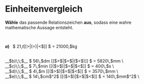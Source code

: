 <!--
version:  0.0.1

language: de

@style
input {
    text-align: center;
}

.flex-container {
    display: flex;
    flex-wrap: wrap;
    align-items: stretch;
    gap: 20px;
}

.flex-child {
    flex: 1;
    min-width: 350px;
    margin-right: 20px;
}

@media (max-width: 400px) {
    .flex-child {
        flex: 100%;
        margin-right: 0;
    }
}
@end

formula: \carry   \textcolor{red}{\scriptsize #1}
formula: \digit   \rlap{\carry{#1}}\phantom{#2}#2
formula: \permil  \text{‰}

import: https://raw.githubusercontent.com/LiaTemplates/Tikz-Jax/main/README.md

script: https://cdn.jsdelivr.net/gh/LiaTemplates/Tikz-Jax@main/dist/index.js


tags: Einheiten, Länge, Masse, Zeit, Fläche, sehr leicht, sehr niedrig, Angeben

comment: Welche angegebene Größe ist größer? Wähle das passende Relationszeichen.

author: Martin Lommatzsch

-->




# Einheitenvergleich


**Wähle** das passende Relationszeichen **aus**, sodass eine wahre mathematische Aussage entsteht.

<br>

<section class="flex-container">

<div class="flex-child">

__$a)\;\;$__ $ 21\,$t [[$>$|($=$)|$<$]] $ = 21000\,$kg \
<br>
</div>
<div class="flex-child">
__$b)\;\;$__ $ 56\,$dm [[$>$|$=$|($<$)]] $ = 5820\,$mm \
<br>
</div>
<div class="flex-child">
__$c)\;\;$__ $ 7\,$min [[($>$)|$=$|$<$]] $ = 400\,$s \
<br>
</div>
<div class="flex-child">
__$d)\;\;$__ $ 4\,$m [[($>$)|$=$|$<$]] $ = 3570\,$mm \
<br>
</div>
<div class="flex-child">
__$e)\;\;$__ $ 14\,$cm$^2$ [[($>$)|$=$|$<$]] $ = 140\,$mm$^2$ \
<br>

</div>


</section>

<br>
<br>
<br>
<br>
<br>